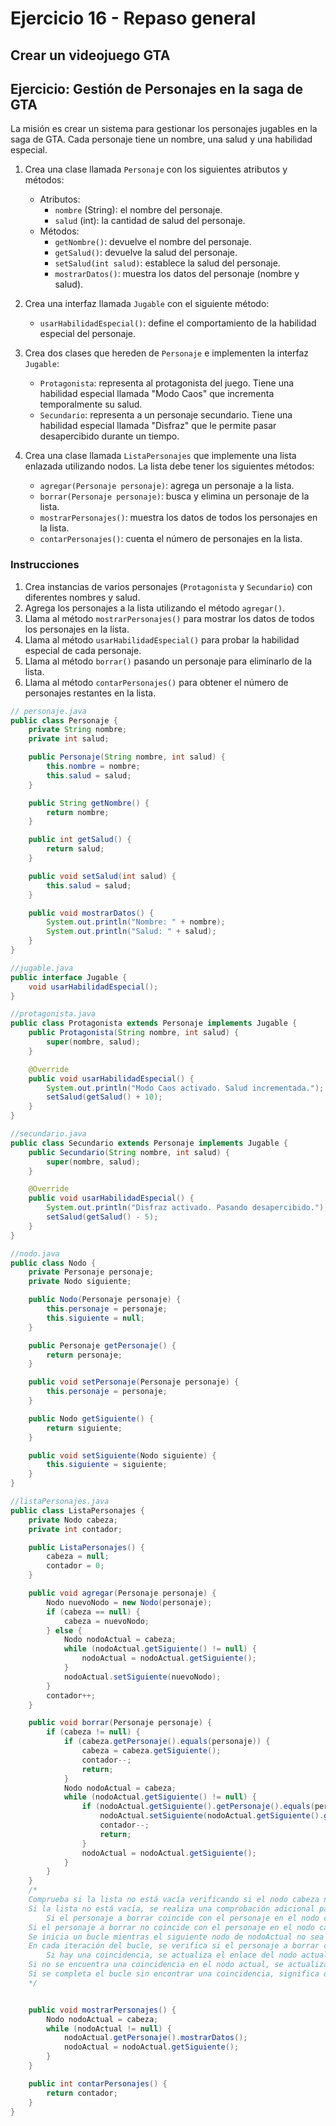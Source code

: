 # Ejercicio 16 - Repaso general

## Crear un videojuego GTA

## Ejercicio: Gestión de Personajes en la saga de GTA

La misión es crear un sistema para gestionar los personajes jugables en la saga de GTA. Cada personaje tiene un nombre, una salud y una habilidad especial.

1. Crea una clase llamada `Personaje` con los siguientes atributos y métodos:
   - Atributos:
     - `nombre` (String): el nombre del personaje.
     - `salud` (int): la cantidad de salud del personaje.
   - Métodos:
     - `getNombre()`: devuelve el nombre del personaje.
     - `getSalud()`: devuelve la salud del personaje.
     - `setSalud(int salud)`: establece la salud del personaje.
     - `mostrarDatos()`: muestra los datos del personaje (nombre y salud).

2. Crea una interfaz llamada `Jugable` con el siguiente método:
   - `usarHabilidadEspecial()`: define el comportamiento de la habilidad especial del personaje.

3. Crea dos clases que hereden de `Personaje` e implementen la interfaz `Jugable`:
   - `Protagonista`: representa al protagonista del juego. Tiene una habilidad especial llamada "Modo Caos" que incrementa temporalmente su salud.
   - `Secundario`: representa a un personaje secundario. Tiene una habilidad especial llamada "Disfraz" que le permite pasar desapercibido durante un tiempo.

4. Crea una clase llamada `ListaPersonajes` que implemente una lista enlazada utilizando nodos. La lista debe tener los siguientes métodos:
   - `agregar(Personaje personaje)`: agrega un personaje a la lista.
   - `borrar(Personaje personaje)`: busca y elimina un personaje de la lista.
   - `mostrarPersonajes()`: muestra los datos de todos los personajes en la lista.
   - `contarPersonajes()`: cuenta el número de personajes en la lista.

### Instrucciones

1. Crea instancias de varios personajes (`Protagonista` y `Secundario`) con diferentes nombres y salud.
2. Agrega los personajes a la lista utilizando el método `agregar()`.
3. Llama al método `mostrarPersonajes()` para mostrar los datos de todos los personajes en la lista.
4. Llama al método `usarHabilidadEspecial()` para probar la habilidad especial de cada personaje.
5. Llama al método `borrar()` pasando un personaje para eliminarlo de la lista.
6. Llama al método `contarPersonajes()` para obtener el número de personajes restantes en la lista.

~~~java
// personaje.java
public class Personaje {
    private String nombre;
    private int salud;

    public Personaje(String nombre, int salud) {
        this.nombre = nombre;
        this.salud = salud;
    }

    public String getNombre() {
        return nombre;
    }

    public int getSalud() {
        return salud;
    }

    public void setSalud(int salud) {
        this.salud = salud;
    }

    public void mostrarDatos() {
        System.out.println("Nombre: " + nombre);
        System.out.println("Salud: " + salud);
    }
}

//jugable.java
public interface Jugable {
    void usarHabilidadEspecial();
}

//protagonista.java
public class Protagonista extends Personaje implements Jugable {
    public Protagonista(String nombre, int salud) {
        super(nombre, salud);
    }

    @Override
    public void usarHabilidadEspecial() {
        System.out.println("Modo Caos activado. Salud incrementada.");
        setSalud(getSalud() + 10);
    }
}

//secundario.java
public class Secundario extends Personaje implements Jugable {
    public Secundario(String nombre, int salud) {
        super(nombre, salud);
    }

    @Override
    public void usarHabilidadEspecial() {
        System.out.println("Disfraz activado. Pasando desapercibido.");
        setSalud(getSalud() - 5);
    }
}

//nodo.java
public class Nodo {
    private Personaje personaje;
    private Nodo siguiente;

    public Nodo(Personaje personaje) {
        this.personaje = personaje;
        this.siguiente = null;
    }

    public Personaje getPersonaje() {
        return personaje;
    }

    public void setPersonaje(Personaje personaje) {
        this.personaje = personaje;
    }

    public Nodo getSiguiente() {
        return siguiente;
    }

    public void setSiguiente(Nodo siguiente) {
        this.siguiente = siguiente;
    }
}

//listaPersonajes.java
public class ListaPersonajes {
    private Nodo cabeza;
    private int contador;

    public ListaPersonajes() {
        cabeza = null;
        contador = 0;
    }

    public void agregar(Personaje personaje) {
        Nodo nuevoNodo = new Nodo(personaje);
        if (cabeza == null) {
            cabeza = nuevoNodo;
        } else {
            Nodo nodoActual = cabeza;
            while (nodoActual.getSiguiente() != null) {
                nodoActual = nodoActual.getSiguiente();
            }
            nodoActual.setSiguiente(nuevoNodo);
        }
        contador++;
    }

    public void borrar(Personaje personaje) {
        if (cabeza != null) {
            if (cabeza.getPersonaje().equals(personaje)) {
                cabeza = cabeza.getSiguiente();
                contador--;
                return;
            }
            Nodo nodoActual = cabeza;
            while (nodoActual.getSiguiente() != null) {
                if (nodoActual.getSiguiente().getPersonaje().equals(personaje)) {
                    nodoActual.setSiguiente(nodoActual.getSiguiente().getSiguiente());
                    contador--;
                    return;
                }
                nodoActual = nodoActual.getSiguiente();
            }
        }
    }
    /*
    Comprueba si la lista no está vacía verificando si el nodo cabeza no es nulo.
    Si la lista no está vacía, se realiza una comprobación adicional para ver si el personaje a borrar se encuentra en el nodo cabeza. Esto se hace utilizando el método equals() para comparar el personaje del nodo cabeza con el personaje pasado como argumento.
        Si el personaje a borrar coincide con el personaje en el nodo cabeza, se actualiza el nodo cabeza para que apunte al siguiente nodo en la lista (es decir, se elimina el nodo cabeza). También se decrementa el contador de personajes en la lista y se finaliza la función.
    Si el personaje a borrar no coincide con el personaje en el nodo cabeza, se crea un nodo temporal llamado nodoActual que apunta al nodo cabeza.
    Se inicia un bucle mientras el siguiente nodo de nodoActual no sea nulo.
    En cada iteración del bucle, se verifica si el personaje a borrar coincide con el personaje en el siguiente nodo de nodoActual.
        Si hay una coincidencia, se actualiza el enlace del nodo actual para que salte el siguiente nodo (es decir, se elimina el siguiente nodo de la lista). También se decrementa el contador de personajes en la lista y se finaliza la función.
    Si no se encuentra una coincidencia en el nodo actual, se actualiza nodoActual para que apunte al siguiente nodo en la lista y se continúa con la siguiente iteración del bucle.
    Si se completa el bucle sin encontrar una coincidencia, significa que el personaje a borrar no está presente en la lista.
    */


    public void mostrarPersonajes() {
        Nodo nodoActual = cabeza;
        while (nodoActual != null) {
            nodoActual.getPersonaje().mostrarDatos();
            nodoActual = nodoActual.getSiguiente();
        }
    }

    public int contarPersonajes() {
        return contador;
    }
}
~~~
